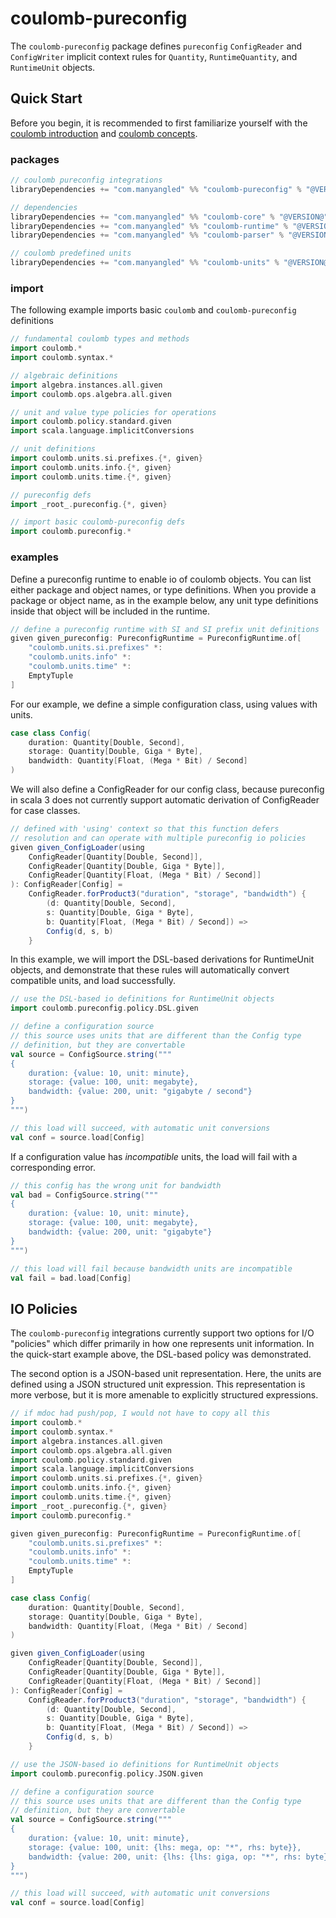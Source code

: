 # coulomb-pureconfig

The `coulomb-pureconfig` package defines `pureconfig` `ConfigReader` and `ConfigWriter` implicit context rules for `Quantity`, `RuntimeQuantity`, and `RuntimeUnit` objects.

## Quick Start

Before you begin, it is recommended to first familiarize yourself with the
[coulomb introduction](README.md)
and
[coulomb concepts](concepts.md).

### packages

```scala
// coulomb pureconfig integrations
libraryDependencies += "com.manyangled" %% "coulomb-pureconfig" % "@VERSION@"

// dependencies
libraryDependencies += "com.manyangled" %% "coulomb-core" % "@VERSION@"
libraryDependencies += "com.manyangled" %% "coulomb-runtime" % "@VERSION@"
libraryDependencies += "com.manyangled" %% "coulomb-parser" % "@VERSION@"

// coulomb predefined units
libraryDependencies += "com.manyangled" %% "coulomb-units" % "@VERSION@"
```

### import

The following example imports basic `coulomb` and `coulomb-pureconfig` definitions 

```scala mdoc
// fundamental coulomb types and methods
import coulomb.*
import coulomb.syntax.*

// algebraic definitions
import algebra.instances.all.given
import coulomb.ops.algebra.all.given

// unit and value type policies for operations
import coulomb.policy.standard.given
import scala.language.implicitConversions

// unit definitions
import coulomb.units.si.prefixes.{*, given}
import coulomb.units.info.{*, given}
import coulomb.units.time.{*, given}

// pureconfig defs
import _root_.pureconfig.{*, given}

// import basic coulomb-pureconfig defs
import coulomb.pureconfig.*
```

### examples
Define a pureconfig runtime to enable io of coulomb objects.
You can list either package and object names, or type definitions.
When you provide a package or object name, as in the example below,
any unit type definitions inside that object will be included in the runtime.

```scala mdoc
// define a pureconfig runtime with SI and SI prefix unit definitions
given given_pureconfig: PureconfigRuntime = PureconfigRuntime.of[
    "coulomb.units.si.prefixes" *:
    "coulomb.units.info" *:
    "coulomb.units.time" *:
    EmptyTuple
]
```

For our example, we define a simple configuration class,
using values with units.

```scala mdoc
case class Config(
    duration: Quantity[Double, Second],
    storage: Quantity[Double, Giga * Byte],
    bandwidth: Quantity[Float, (Mega * Bit) / Second]
)
```

We will also define a ConfigReader for our config class,
because pureconfig in scala 3 does not currently support automatic
derivation of ConfigReader for case classes.

```scala mdoc
// defined with 'using' context so that this function defers
// resolution and can operate with multiple pureconfig io policies
given given_ConfigLoader(using
    ConfigReader[Quantity[Double, Second]],
    ConfigReader[Quantity[Double, Giga * Byte]],
    ConfigReader[Quantity[Float, (Mega * Bit) / Second]]
): ConfigReader[Config] =
    ConfigReader.forProduct3("duration", "storage", "bandwidth") {
        (d: Quantity[Double, Second],
        s: Quantity[Double, Giga * Byte],
        b: Quantity[Float, (Mega * Bit) / Second]) =>
        Config(d, s, b)
    }
```

In this example, we will import the DSL-based derivations for
RuntimeUnit objects, and demonstrate that these rules will 
automatically convert compatible units, and load successfully.

```scala mdoc
// use the DSL-based io definitions for RuntimeUnit objects
import coulomb.pureconfig.policy.DSL.given

// define a configuration source
// this source uses units that are different than the Config type
// definition, but they are convertable
val source = ConfigSource.string("""
{
    duration: {value: 10, unit: minute},
    storage: {value: 100, unit: megabyte},
    bandwidth: {value: 200, unit: "gigabyte / second"}
}
""")

// this load will succeed, with automatic unit conversions
val conf = source.load[Config]
```

If a configuration value has _incompatible_ units,
the load will fail with a corresponding error.

```scala mdoc
// this config has the wrong unit for bandwidth
val bad = ConfigSource.string("""
{
    duration: {value: 10, unit: minute},
    storage: {value: 100, unit: megabyte},
    bandwidth: {value: 200, unit: "gigabyte"}
}
""")

// this load will fail because bandwidth units are incompatible
val fail = bad.load[Config]
```

## IO Policies

The `coulomb-pureconfig` integrations currently support two options for I/O "policies"
which differ primarily in how one represents unit information.
In the quick-start example above, the DSL-based policy was demonstrated.

The second option is a JSON-based unit representation.
Here, the units are defined using a JSON structured unit expression.
This representation is more verbose,
but it is more amenable to explicitly structured expressions.

```scala mdoc:reset:invisible
// if mdoc had push/pop, I would not have to copy all this
import coulomb.*
import coulomb.syntax.*
import algebra.instances.all.given
import coulomb.ops.algebra.all.given
import coulomb.policy.standard.given
import scala.language.implicitConversions
import coulomb.units.si.prefixes.{*, given}
import coulomb.units.info.{*, given}
import coulomb.units.time.{*, given}
import _root_.pureconfig.{*, given}
import coulomb.pureconfig.*

given given_pureconfig: PureconfigRuntime = PureconfigRuntime.of[
    "coulomb.units.si.prefixes" *:
    "coulomb.units.info" *:
    "coulomb.units.time" *:
    EmptyTuple
]

case class Config(
    duration: Quantity[Double, Second],
    storage: Quantity[Double, Giga * Byte],
    bandwidth: Quantity[Float, (Mega * Bit) / Second]
)

given given_ConfigLoader(using
    ConfigReader[Quantity[Double, Second]],
    ConfigReader[Quantity[Double, Giga * Byte]],
    ConfigReader[Quantity[Float, (Mega * Bit) / Second]]
): ConfigReader[Config] =
    ConfigReader.forProduct3("duration", "storage", "bandwidth") {
        (d: Quantity[Double, Second],
        s: Quantity[Double, Giga * Byte],
        b: Quantity[Float, (Mega * Bit) / Second]) =>
        Config(d, s, b)
    }
```

```scala mdoc
// use the JSON-based io definitions for RuntimeUnit objects
import coulomb.pureconfig.policy.JSON.given

// define a configuration source
// this source uses units that are different than the Config type
// definition, but they are convertable
val source = ConfigSource.string("""
{
    duration: {value: 10, unit: minute},
    storage: {value: 100, unit: {lhs: mega, op: "*", rhs: byte}},
    bandwidth: {value: 200, unit: {lhs: {lhs: giga, op: "*", rhs: byte}, op: "/", rhs: second}}
}
""")

// this load will succeed, with automatic unit conversions
val conf = source.load[Config]
```
